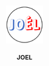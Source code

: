 <!-- PROJECT LOGO -->
<br />
<p align="center">
  <a href="./img/logo.png">
    <img src="img/logo.png" alt="Logo" width="100" height="100">
  </a>
  <h3 align="center">JOEL</h3>
</p>


